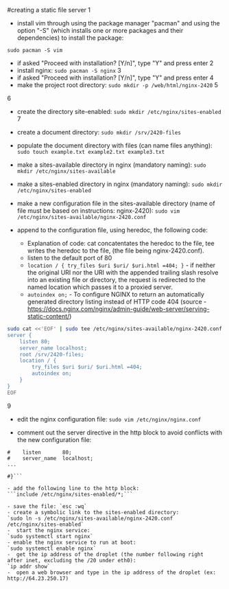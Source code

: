 #creating a static file server
1
-  install vim through using the package manager "pacman" and using the option "-S" (which installs one or more packages and their dependencies) to install the package:

```sudo pacman -S vim```

- if asked "Proceed with installation? [Y/n]", type "Y" and press enter
2
-  install nginx:
```sudo pacman -S nginx```
3
- if asked "Proceed with installation? [Y/n]", type "Y" and press enter
4
- make the project root directory:
```sudo mkdir -p /web/html/nginx-2420```
5

6
- create the directory site-enabled:
```sudo mkdir /etc/nginx/sites-enabled```
7
- create a document directory:
```sudo mkdir /srv/2420-files```

- populate the document directory with files (can name files anything):
```sudo touch example.txt example2.txt example3.txt```

- make a sites-available directory in nginx (mandatory naming):
`sudo mkdir /etc/nginx/sites-available`
- make a sites-enabled directory in nginx (mandatory naming):
`sudo mkdir /etc/nginx/sites-enabled`
-  make a new configuration file in the sites-available directory (name of file must be based on instructions: nginx-2420):
`sudo vim /etc/nginx/sites-available/nginx-2420.conf`
-  append to the configuration file, using heredoc, the following code:
    - Explanation of code: 
    cat concatentates the heredoc to the file, tee writes the heredoc to the file, (the file being nginx-2420.conf).
    - listen to the default port of 80
    - `location / {
    try_files $uri $uri/ $uri.html =404;
}` -  if neither the original URI nor the URI with the appended trailing slash resolve into an existing file or directory, the request is redirected to the named location which passes it to a proxied server.
    - `autoindex on;` -  To configure NGINX to return an automatically generated directory listing instead of HTTP code 404 (source - https://docs.nginx.com/nginx/admin-guide/web-server/serving-static-content/)

```bash 
sudo cat <<'EOF' | sudo tee /etc/nginx/sites-available/nginx-2420.conf
server {
    listen 80;
    server_name localhost;
    root /srv/2420-files;
    location / {
        try_files $uri $uri/ $uri.html =404;
        autoindex on;
    }
}
EOF

 ```


9
- edit the nginx configuration file:
`sudo vim /etc/nginx/nginx.conf`

- comment out the server directive in the http block to avoid conflicts with the new configuration file:

```#server {
#    listen       80;
#    server_name  localhost;
...

#}```

- add the following line to the http block:
```include /etc/nginx/sites-enabled/*;```

- save the file: `esc :wq`
- create a symbolic link to the sites-enabled directory:
`sudo ln -s /etc/nginx/sites-available/nginx-2420.conf /etc/nginx/sites-enabled`
-  start the nginx service:
`sudo systemctl start nginx`
- enable the nginx service to run at boot:
`sudo systemctl enable nginx`
-  get the ip address of the droplet (the number following right
after inet, excluding the /20 under eth0):
`ip addr show`
-  open a web browser and type in the ip address of the droplet (ex:
http://64.23.250.17)